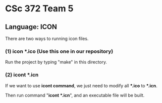 # CSc 372 Team 5

## Language: ICON

There are two ways to running icon files.

### (1) **icon \*.ico** (Use this one in our repository)

Run the project by typing "make" in this directory.

### (2) **icont \*.icn**

If we want to use **icont command**, we just need to modify all **\*.ico** to **\*.icn**.

Then run command "**icont \*.icn**", and an executable file will be built.



